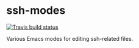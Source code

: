 # ssh-modes

[![Travis build status](https://travis-ci.org/emacs-pe/ssh-modes.png?branch=master)](https://travis-ci.org/emacs-pe/ssh-modes)

Various Emacs modes for editing ssh-related files.
